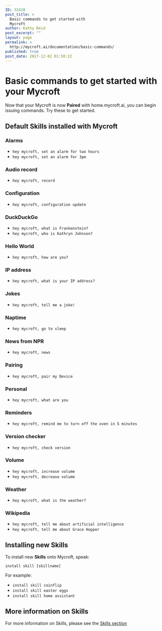 ```yaml
---
ID: 32428
post_title: >
  Basic commands to get started with
  Mycroft
author: Kathy Reid
post_excerpt: ""
layout: page
permalink: >
  http://mycroft.ai/documentation/basic-commands/
published: true
post_date: 2017-12-02 01:50:22
---
```

# Basic commands to get started with your Mycroft

Now that your Mycroft is now **Paired** with home.mycroft.ai, you can begin issuing commands. Try these to get started.

## Default **Skills** installed with Mycroft

### Alarms

* `hey mycroft, set an alarm for two hours`
* `hey mycroft, set an alarm for 3pm`

### Audio record

* `hey mycroft, record`

### Configuration

* `hey mycroft, configuration update`

### DuckDuckGo

* `hey mycroft, what is Frankenstein?`
* `hey mycroft, who is Kathryn Johnson?`

### Hello World

* `hey mycroft, how are you?`

### IP address

* `hey mycroft, what is your IP address?`

### Jokes

* `hey mycroft, tell me a joke!`

### Naptime

* `hey mycroft, go to sleep`

### News from NPR

* `hey mycroft, news`

### Pairing

* `hey mycroft, pair my Device`

### Personal

* `hey mycroft, what are you`

### Reminders

* `hey mycroft, remind me to turn off the oven in 5 minutes`

### Version checker

* `hey mycroft, check version`

### Volume

* `hey mycroft, increase volume`
* `hey mycroft, decrease volume`

### Weather

* `hey mycroft, what is the weather?`

### Wikipedia

* `hey mycroft, tell me about artificial intelligence`
* `hey mycroft, tell me about Grace Hopper`


## Installing new **Skills**

To install new **Skills** onto Mycroft, speak:

`install skill [skillname]`

For example:

* `install skill coinflip`
* `install skill easter eggs`
* `install skill home assistant`

## More information on Skills

For more information on Skills, please see the [Skills section](../09.mycroft-skills/)